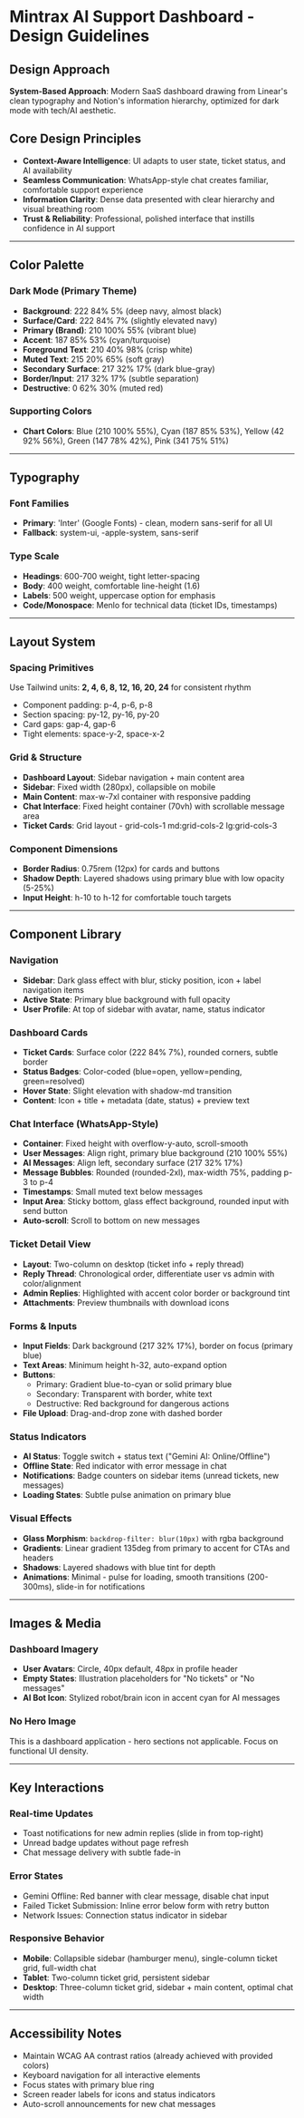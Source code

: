# Mintrax AI Support Dashboard - Design Guidelines

## Design Approach
**System-Based Approach**: Modern SaaS dashboard drawing from Linear's clean typography and Notion's information hierarchy, optimized for dark mode with tech/AI aesthetic.

## Core Design Principles
- **Context-Aware Intelligence**: UI adapts to user state, ticket status, and AI availability
- **Seamless Communication**: WhatsApp-style chat creates familiar, comfortable support experience
- **Information Clarity**: Dense data presented with clear hierarchy and visual breathing room
- **Trust & Reliability**: Professional, polished interface that instills confidence in AI support

---

## Color Palette

### Dark Mode (Primary Theme)
- **Background**: 222 84% 5% (deep navy, almost black)
- **Surface/Card**: 222 84% 7% (slightly elevated navy)
- **Primary (Brand)**: 210 100% 55% (vibrant blue)
- **Accent**: 187 85% 53% (cyan/turquoise)
- **Foreground Text**: 210 40% 98% (crisp white)
- **Muted Text**: 215 20% 65% (soft gray)
- **Secondary Surface**: 217 32% 17% (dark blue-gray)
- **Border/Input**: 217 32% 17% (subtle separation)
- **Destructive**: 0 62% 30% (muted red)

### Supporting Colors
- **Chart Colors**: Blue (210 100% 55%), Cyan (187 85% 53%), Yellow (42 92% 56%), Green (147 78% 42%), Pink (341 75% 51%)

---

## Typography

### Font Families
- **Primary**: 'Inter' (Google Fonts) - clean, modern sans-serif for all UI
- **Fallback**: system-ui, -apple-system, sans-serif

### Type Scale
- **Headings**: 600-700 weight, tight letter-spacing
- **Body**: 400 weight, comfortable line-height (1.6)
- **Labels**: 500 weight, uppercase option for emphasis
- **Code/Monospace**: Menlo for technical data (ticket IDs, timestamps)

---

## Layout System

### Spacing Primitives
Use Tailwind units: **2, 4, 6, 8, 12, 16, 20, 24** for consistent rhythm
- Component padding: p-4, p-6, p-8
- Section spacing: py-12, py-16, py-20
- Card gaps: gap-4, gap-6
- Tight elements: space-y-2, space-x-2

### Grid & Structure
- **Dashboard Layout**: Sidebar navigation + main content area
- **Sidebar**: Fixed width (280px), collapsible on mobile
- **Main Content**: max-w-7xl container with responsive padding
- **Chat Interface**: Fixed height container (70vh) with scrollable message area
- **Ticket Cards**: Grid layout - grid-cols-1 md:grid-cols-2 lg:grid-cols-3

### Component Dimensions
- **Border Radius**: 0.75rem (12px) for cards and buttons
- **Shadow Depth**: Layered shadows using primary blue with low opacity (5-25%)
- **Input Height**: h-10 to h-12 for comfortable touch targets

---

## Component Library

### Navigation
- **Sidebar**: Dark glass effect with blur, sticky position, icon + label navigation items
- **Active State**: Primary blue background with full opacity
- **User Profile**: At top of sidebar with avatar, name, status indicator

### Dashboard Cards
- **Ticket Cards**: Surface color (222 84% 7%), rounded corners, subtle border
- **Status Badges**: Color-coded (blue=open, yellow=pending, green=resolved)
- **Hover State**: Slight elevation with shadow-md transition
- **Content**: Icon + title + metadata (date, status) + preview text

### Chat Interface (WhatsApp-Style)
- **Container**: Fixed height with overflow-y-auto, scroll-smooth
- **User Messages**: Align right, primary blue background (210 100% 55%)
- **AI Messages**: Align left, secondary surface (217 32% 17%)
- **Message Bubbles**: Rounded (rounded-2xl), max-width 75%, padding p-3 to p-4
- **Timestamps**: Small muted text below messages
- **Input Area**: Sticky bottom, glass effect background, rounded input with send button
- **Auto-scroll**: Scroll to bottom on new messages

### Ticket Detail View
- **Layout**: Two-column on desktop (ticket info + reply thread)
- **Reply Thread**: Chronological order, differentiate user vs admin with color/alignment
- **Admin Replies**: Highlighted with accent color border or background tint
- **Attachments**: Preview thumbnails with download icons

### Forms & Inputs
- **Input Fields**: Dark background (217 32% 17%), border on focus (primary blue)
- **Text Areas**: Minimum height h-32, auto-expand option
- **Buttons**: 
  - Primary: Gradient blue-to-cyan or solid primary blue
  - Secondary: Transparent with border, white text
  - Destructive: Red background for dangerous actions
- **File Upload**: Drag-and-drop zone with dashed border

### Status Indicators
- **AI Status**: Toggle switch + status text ("Gemini AI: Online/Offline")
- **Offline State**: Red indicator with error message in chat
- **Notifications**: Badge counters on sidebar items (unread tickets, new messages)
- **Loading States**: Subtle pulse animation on primary blue

### Visual Effects
- **Glass Morphism**: `backdrop-filter: blur(10px)` with rgba background
- **Gradients**: Linear gradient 135deg from primary to accent for CTAs and headers
- **Shadows**: Layered shadows with blue tint for depth
- **Animations**: Minimal - pulse for loading, smooth transitions (200-300ms), slide-in for notifications

---

## Images & Media

### Dashboard Imagery
- **User Avatars**: Circle, 40px default, 48px in profile header
- **Empty States**: Illustration placeholders for "No tickets" or "No messages"
- **AI Bot Icon**: Stylized robot/brain icon in accent cyan for AI messages

### No Hero Image
This is a dashboard application - hero sections not applicable. Focus on functional UI density.

---

## Key Interactions

### Real-time Updates
- Toast notifications for new admin replies (slide in from top-right)
- Unread badge updates without page refresh
- Chat message delivery with subtle fade-in

### Error States
- Gemini Offline: Red banner with clear message, disable chat input
- Failed Ticket Submission: Inline error below form with retry button
- Network Issues: Connection status indicator in sidebar

### Responsive Behavior
- **Mobile**: Collapsible sidebar (hamburger menu), single-column ticket grid, full-width chat
- **Tablet**: Two-column ticket grid, persistent sidebar
- **Desktop**: Three-column ticket grid, sidebar + main content, optimal chat width

---

## Accessibility Notes
- Maintain WCAG AA contrast ratios (already achieved with provided colors)
- Keyboard navigation for all interactive elements
- Focus states with primary blue ring
- Screen reader labels for icons and status indicators
- Auto-scroll announcements for new chat messages